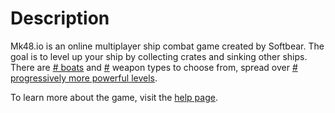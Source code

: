 # Description
Mk48.io is an online multiplayer ship combat game created by Softbear. The goal is to level up your ship by collecting crates and sinking other ships. There are [# boats](/ships/) and [#](weapons) weapon types to choose from, spread over [# progressively more powerful levels](/levels/).

To learn more about the game, visit the [help page](/help/).